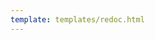 ```yaml
---
template: templates/redoc.html
---
```


<redoc spec-url="../../apis/restapis/app-native-authentication.yaml" theme='{{redoc_theme}}'></redoc>
